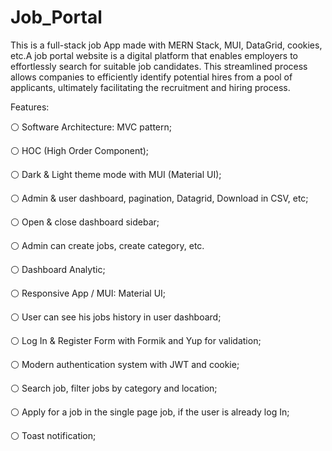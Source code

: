 # Job_Portal

This is a full-stack job App made with MERN Stack, MUI, DataGrid, cookies, etc.A job portal website is a digital platform that enables employers to effortlessly search for suitable job candidates. This streamlined process allows companies to efficiently identify potential hires from a pool of applicants, ultimately facilitating the recruitment and hiring process.

Features:

⚪ Software Architecture: MVC pattern;                    

⚪ HOC (High Order Component);

⚪ Dark & Light theme mode with MUI (Material UI);

⚪ Admin & user dashboard, pagination, Datagrid, Download in CSV, etc;

⚪ Open & close dashboard sidebar;

⚪ Admin can create jobs, create category, etc.

⚪ Dashboard Analytic;

⚪ Responsive App / MUI: Material UI;

⚪ User can see his jobs history in user dashboard;

⚪ Log In & Register Form with Formik and Yup for validation;

⚪ Modern authentication system with JWT and cookie;

⚪ Search job, filter jobs by category and location;

⚪ Apply for a job in the single page job, if the user is already log In;

⚪ Toast notification;

